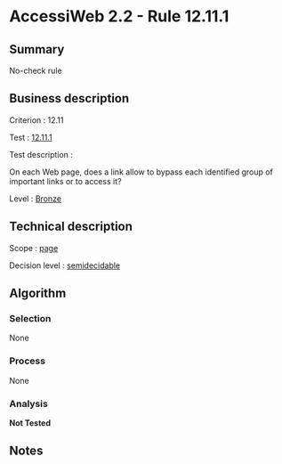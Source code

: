 # AccessiWeb 2.2 - Rule 12.11.1

## Summary

No-check rule

## Business description

Criterion : 12.11

Test : [12.11.1](http://www.accessiweb.org/index.php/accessiweb-22-english-version.html#test-12-11-1)

Test description :

On each Web page, does a link allow to bypass each identified group of
important links or to access it?

Level : [Bronze](/en/category/rules-design/accessiweb-11/level/bronze)

## Technical description

Scope : [page](/en/category/rules-design/accessiweb-11/scope/page)

Decision level :
[semidecidable](/en/category/rules-design/accessiweb-11/decision-level/semidecidable)

## Algorithm

### Selection

None

### Process

None

### Analysis

**Not Tested**

## Notes


